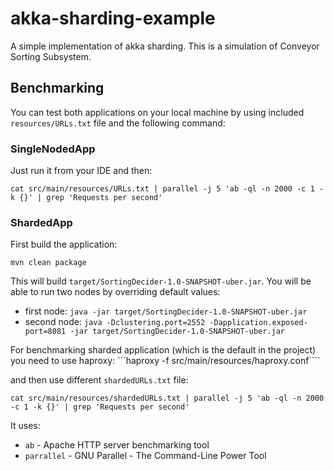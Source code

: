 # akka-sharding-example

A simple implementation of akka sharding. This is a simulation of Conveyor Sorting Subsystem.

## Benchmarking
You can test both applications on your local machine by using included `resources/URLs.txt` file and the following command:

### SingleNodedApp

Just run it from your IDE and then:

```
cat src/main/resources/URLs.txt | parallel -j 5 'ab -ql -n 2000 -c 1 -k {}' | grep 'Requests per second'
```

### ShardedApp
First build the application:

```mvn clean package```

This will build `target/SortingDecider-1.0-SNAPSHOT-uber.jar`. You will be able to run two nodes by overriding default values:
- first node: `java -jar target/SortingDecider-1.0-SNAPSHOT-uber.jar`
- second node: `java -Dclustering.port=2552 -Dapplication.exposed-port=8081 -jar target/SortingDecider-1.0-SNAPSHOT-uber.jar`

For benchmarking sharded application (which is the default in the project) you need to use haproxy:
```haproxy -f src/main/resources/haproxy.conf````

and then use different `shardedURLs.txt` file:

```
cat src/main/resources/shardedURLs.txt | parallel -j 5 'ab -ql -n 2000 -c 1 -k {}' | grep 'Requests per second'
```

It uses:
- `ab` - Apache HTTP server benchmarking tool
- `parrallel` - GNU Parallel - The Command-Line Power Tool
